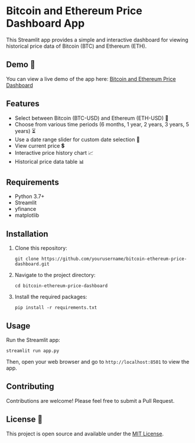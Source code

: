 # Bitcoin and Ethereum Price Dashboard App

This Streamlit app provides a simple and interactive dashboard for viewing historical price data of Bitcoin (BTC) and Ethereum (ETH).

## Demo 🚀

You can view a live demo of the app here: [Bitcoin and Ethereum Price Dashboard](https://bitcoin-ethereum-price-dashboard-miyokoshimura.streamlit.app/)

## Features

- Select between Bitcoin (BTC-USD) and Ethereum (ETH-USD) 🔄
- Choose from various time periods (6 months, 1 year, 2 years, 3 years, 5 years) ⏳
- Use a date range slider for custom date selection 📅
- View current price 💲
- Interactive price history chart 📈
- Historical price data table 📊

## Requirements 

- Python 3.7+ 
- Streamlit
- yfinance
- matplotlib

## Installation 

1. Clone this repository:
   ```
   git clone https://github.com/yourusername/bitcoin-ethereum-price-dashboard.git
   ```

2. Navigate to the project directory:
   ```
   cd bitcoin-ethereum-price-dashboard
   ```

3. Install the required packages:
   ```
   pip install -r requirements.txt
   ```

## Usage 

Run the Streamlit app:

```
streamlit run app.py
```

Then, open your web browser and go to `http://localhost:8501` to view the app.

## Contributing 

Contributions are welcome! Please feel free to submit a Pull Request.

## License 📄

This project is open source and available under the [MIT License](LICENSE).
